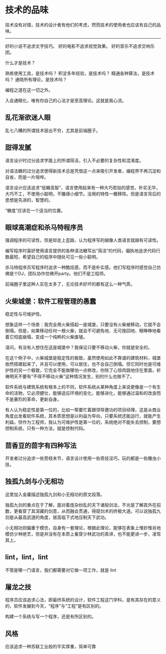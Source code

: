 # 技术的品味

技术没有对错，技术的设计者有他们的考虑，然而技术的使用者也应该有自己的品味。

---

好的小说不追求文字技巧。
好的电影不追求视觉效果。
好的音乐不追求交响乐团。

什么才是技术？

熟练使用工具，是技术吗？
积淀多年经验，是技术吗？
精通各种算法，是技术吗？
通晓所有理论，是技术吗？

编程之道在这一切之外。

入会通精化，唯有你自己的心法才是至高理论。这就是我心流。

## 乱花渐欲迷人眼

乱七八糟的所谓技术层出不穷，尤其是前端圈子。

## 甜得发腻

语言设计时过分追求字面上的所谓简洁，引入不必要的复杂性和混淆度。

对语法糖的过分追求使得新技术总是凭借这一点来吸引开发者，编程界不再沉淀和自省，而是一片喧哗。

语言设计应该追求“低糖高智”，语言使用起来有一种大巧若拙的感觉，朴实无华，大巧不工，不使用小聪明，不雕琢小细节。没用的特性一概移除。但是语言背后的思想是先进的，智慧的。

“糖度”应该在一个适当的位置。

## 眼球高潮症和杀马特程序员

强调程序的可读性，但是却走上歪路，认为程序写的越像人类语言就越有可读性。

编写程序时喜好使用语言提供的各种语法糖写出“简洁”的代码，偏执地追求代码行数最短，希望自己的程序中随处可见一些小聪明。

杀马特程序员写程序时追求一种酷炫感，而不是朴实感。他们写程序时感觉自己仿佛是个DJ，团队协作仿佛开party。他们不是工程师。

前端圈子里这种人实在太多了，无论技术好坏的都有这么一种气质。

## 火柴城堡：软件工程管理的愚蠢

稳定性与可维护性。

想象这样一个场景：我完全用火柴搭起一座城堡，只要没有火柴被移动，它就不会倒塌，但是，如果移动任何一根火柴，就会不可避免地、无可挽回地、眼睁睁地看着它彻底崩塌，变成一个纯粹的火柴废墟。

请问，有没有人想住在这座城堡中？我保证只要不移动火柴，你就是安全的。

在这个例子中，火柴城堡是稳定性的极致，虽然使用如此不靠谱的建筑材料，城堡依然搭建起来了，并且可以使用，可以居住，也不会自己倒塌。但它同时也是可维护性的另一个极致，它完全不能做哪怕一点修改，你除了心惊肉跳地住在里面，祈祷明天不要有“不得不移动火柴”这种情况发生，别的什么也做不了。

软件系统与建筑系统有根本上的不同，软件系统从某种角度上来说更像是一个有生命的活物，它必须健壮，能够适应环境的变化，能够进化，能够通过温和的改良而不是暴烈的革命，更新自身。

有人认为稳定性是第一位的，比如一帮要忙着跟领导邀功的项目经理，这是从商业角度出发看软件系统，其本质思想是以利益为导向，只要系统还能运行，就能产生利益。但作为工程师，我认为可维护性是第一位的，系统绝对不能失去控制，要想控制系统，只有一种方法，就是控制代码。

## 茴香豆的茴字有四种写法

开发者过分追求一些旁枝末节，语言设计使用一些奇技淫巧，玩的都是一些雕虫小技。

## 独孤九剑与小无相功

这里加入金庸描述独孤九剑和小无相功的原文段落。

独孤九剑的重点在于了解，面对着庞杂纷乱的天下诸般剑法，不光是了解其外在招数，更看穿了其深藏的剑意，从而融会贯通，得窥剑术的终极大道。可以说独孤九剑是从最高武道的角度，居高临下式地压制天下武功。

小无相功则偏重于模仿，自身有一套理论，根据此理论，能够在表象上惟妙惟肖地模仿少林绝艺，但是并没有在本质上看穿少林武功的真谛，也不能更进一步，凌驾其上。

## lint，lint，lint

不管是哪一门语言，我们都需要对它做一项工作，就是 lint

## 屠龙之技

程序员应该追求心法，即最终系统的设计，软件工程这门学科，是有其存在的意义的，软件发展到今天，“程序”与“工程”是有区别的。

构建一个系统与写一个程序，还是有所区别的。


## 风格

应该追求一种苏联工业般的平实厚重，简单可靠

